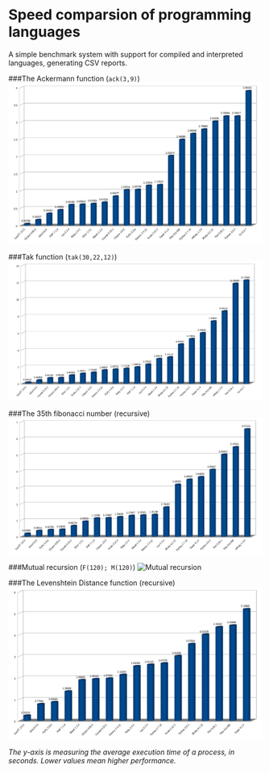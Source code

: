 # Speed comparsion of programming languages

A simple benchmark system with support for compiled and interpreted languages, generating CSV reports.

###The Ackermann function (`ack(3,9)`)
![Ackermann recursive](https://raw.githubusercontent.com/trizen/language-benchmarks/master/Stats/Interpreted/ack-function-3-9.png)

###Tak function (`tak(30,22,12)`)
![Tak function](https://raw.githubusercontent.com/trizen/language-benchmarks/master/Stats/Interpreted/tak-30-22-12.png)

###The 35th fibonacci number (recursive)
![Fibonacci recursive](https://raw.githubusercontent.com/trizen/language-benchmarks/master/Stats/Interpreted/fibonacci-35.png)

###Mutual recursion (`F(120); M(120)`)
![Mutual recursion](https://raw.githubusercontent.com/trizen/language-benchmarks/master/Stats/Interpreted/mutual-recursion-120.png)

###The Levenshtein Distance function (recursive)
![Levenshtein Distance](https://raw.githubusercontent.com/trizen/language-benchmarks/master/Stats/Interpreted/lev-distance.png)

_The y-axis is measuring the average execution time of a process, in seconds. Lower values mean higher performance._
